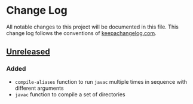 # Change Log
All notable changes to this project will be documented in this file. This change log follows the conventions of [keepachangelog.com](http://keepachangelog.com/).

## [Unreleased]
### Added
- `compile-aliases` function to run `javac` multiple times in sequence with different arguments
- `javac` function to compile a set of directories

[Unreleased]: https://github.com/americano/americano.cli/compare/a786c81c970d8b50b10f002aeb773e3b0165ad78...HEAD
